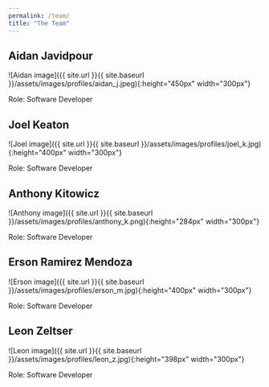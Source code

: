 ```yaml
---
permalink: /team/
title: "The Team"
---
```


## Aidan Javidpour

![Aidan image]({{ site.url }}{{ site.baseurl }}/assets/images/profiles/aidan_j.jpeg){:height="450px" width="300px"}

Role: Software Developer

<a href="https://www.linkedin.com/in/aidan-javidpour-7791a522a/"><i class='fab fa-fw fa-linkedin'></i></a>
<a href="https://github.com/aidanjavidpour"><i class='fab fa-fw fa-github-square'></i></a>


## Joel Keaton

![Joel image]({{ site.url }}{{ site.baseurl }}/assets/images/profiles/joel_k.jpg){:height="400px" width="300px"}

Role: Software Developer

<a href="https://www.linkedin.com/in/joel-keaton/"><i class='fab fa-fw fa-linkedin'></i></a>
<a href="https://www.github.com/jojojo8359"><i class='fab fa-fw fa-github-square'></i></a>


## Anthony Kitowicz

![Anthony image]({{ site.url }}{{ site.baseurl }}/assets/images/profiles/anthony_k.png){:height="284px" width="300px"}

Role: Software Developer

<i class='fab fa-fw fa-linkedin'></i>
<i class='fab fa-fw fa-github-square'></i>
<!-- <a href="https://www.linkedin.com/"><i class='fab fa-fw fa-linkedin'></i></a>
<a href="https://www.github.com/"><i class='fab fa-fw fa-github-square'></i></a> -->


## Erson Ramirez Mendoza

![Erson image]({{ site.url }}{{ site.baseurl }}/assets/images/profiles/erson_m.jpg){:height="400px" width="300px"}

Role: Software Developer

<a href="https://www.linkedin.com/in/erson-ramirez-mendoza-7164022a0/"><i class='fab fa-fw fa-linkedin'></i></a>
<a href="https://github.com/ErsonRamirez21"><i class='fab fa-fw fa-github-square'></i></a>


## Leon Zeltser

![Leon image]({{ site.url }}{{ site.baseurl }}/assets/images/profiles/leon_z.jpg){:height="398px" width="300px"}

Role: Software Developer

<a href="https://www.linkedin.com/in/leon-zeltser-465354250/"><i class='fab fa-fw fa-linkedin'></i></a>
<a href="https://github.com/lzeltser"><i class='fab fa-fw fa-github-square'></i></a>
